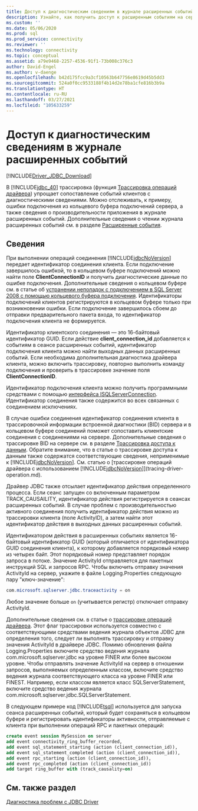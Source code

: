 ```yaml
---
title: Доступ к диагностическим сведениям в журнале расширенных событий
description: Узнайте, как получить доступ к расширенным событиям на сервере, связанным с событиями из Microsoft JDBC Driver for SQL Server.
ms.custom: ''
ms.date: 05/06/2020
ms.prod: sql
ms.prod_service: connectivity
ms.reviewer: ''
ms.technology: connectivity
ms.topic: conceptual
ms.assetid: a79e9468-2257-4536-91f1-73b008c376c3
author: David-Engel
ms.author: v-daenge
ms.openlocfilehash: b42d175fcc9a3cf10563b647756e8619d45b5dd3
ms.sourcegitcommit: 524a0f0cc9533188f4b14d2e78ba1cfe816b3b9a
ms.translationtype: HT
ms.contentlocale: ru-RU
ms.lasthandoff: 03/27/2021
ms.locfileid: "105633259"
---
```

# <a name="accessing-diagnostic-information-in-the-extended-events-log"></a>Доступ к диагностическим сведениям в журнале расширенных событий

[!INCLUDE[Driver_JDBC_Download](../../includes/driver_jdbc_download.md)]

В [!INCLUDE[jdbc_40](../../includes/jdbc_40_md.md)] трассировка (функция [Трассировка операций драйвера](tracing-driver-operation.md)) упрощает сопоставление событий клиентов с диагностическими сведениями. Можно отслеживать, к примеру, ошибки подключения из кольцевого буфера подключений сервера, а также сведения о производительности приложения в журнале расширенных событий. Дополнительные сведения о чтении журнала расширенных событий см. в разделе [Расширенные события](../../relational-databases/extended-events/extended-events.md).

## <a name="details"></a>Сведения

При выполнении операций соединения [!INCLUDE[jdbcNoVersion](../../includes/jdbcnoversion_md.md)] передает идентификатор соединения клиента. Если подключение завершилось ошибкой, то в кольцевом буфере подключений можно найти поле **ClientConnectionID** и получить диагностические данные по ошибке подключения. Дополнительные сведения о кольцевом буфере см. в статье об [устранении неполадок с подключением в SQL Server 2008 с помощью кольцевого буфера подключения](/archive/blogs/sql_protocols/connectivity-troubleshooting-in-sql-server-2008-with-the-connectivity-ring-buffer). Идентификаторы подключений клиентов регистрируются в кольцевом буфере только при возникновении ошибки. Если подключение завершилось сбоем до отправки предварительного пакета входа, то идентификатор подключения клиента не формируется.

Идентификатор клиентского соединения — это 16-байтовый идентификатор GUID. Если действие **client_connection_id** добавляется к событиям в сеансе расширенных событий, идентификатор подключения клиента можно найти выходных данных расширенных событий. Если необходима дополнительная диагностика драйвера клиента, можно включить трассировку, повторно выполнить команду подключения и проверить в трассировке значение поля **ClientConnectionID**.

Идентификатор подключения клиента можно получить программными средствами с помощью [интерфейса ISQLServerConnection](reference/isqlserverconnection-interface.md). Идентификатор соединения также содержится во всех связанных с соединением исключениях.

В случае ошибки соединения идентификатор соединения клиента в трассировочной информации встроенной диагностики (BID) сервера и в кольцевом буфере соединений поможет сопоставить клиентские соединения с соединениями на сервере. Дополнительные сведения о трассировке BID на сервере см. в разделе [Трассировка доступа к данным](/previous-versions/sql/sql-server-2008/cc765421(v=sql.100)). Обратите внимание, что в статье о трассировке доступа к данным также содержатся соответствующие сведения, неприменимые к [!INCLUDE[jdbcNoVersion](../../includes/jdbcnoversion_md.md)]. См. статью о [трассировке операций драйвера с использованием [!INCLUDE[jdbcNoVersion](../../includes/jdbcnoversion_md.md)]](tracing-driver-operation.md).

Драйвер JDBC также отсылает идентификатор действия определенного процесса. Если сеанс запущен со включенным параметром TRACK_CAUSAILITY, идентификатор действия регистрируется в сеансах расширенных событий. В случае проблем с производительностью активного соединения получить идентификатор действия можно из трассировки клиента (поле ActivityID), а затем найти этот идентификатор действия в выходных данных расширенных событий.

Идентификатором действия в расширенных событиях является 16-байтовый идентификатор GUID (который отличается от идентификатора GUID соединения клиента), к которому добавляется порядковый номер из четырех байт. Этот порядковый номер представляет порядок запроса в потоке. Значение ActivityId отправляется для пакетных инструкций SQL и запросов RPC. Чтобы включить отправку значения ActivityId на сервер, укажите в файле Logging.Properties следующую пару "ключ-значение":

```java
com.microsoft.sqlserver.jdbc.traceactivity = on
```

Любое значение больше `on` (учитывается регистр) отключает отправку ActivityId.

Дополнительные сведения см. в статье о [трассировке операций драйвера](tracing-driver-operation.md). Этот флаг трассировки используется совместно с соответствующими средствами ведения журнала объектов JDBC для определения того, следует ли выполнять трассировку и отправку значения ActivityId в драйвере JDBC. Помимо обновления файла Logging.Properties включите средство ведения журнала com.microsoft.sqlserver.jdbc на уровне FINER или более высоком уровне. Чтобы отправлять значение ActivityId на сервер в отношении запросов, выполняемых определенным классом, включите средство ведения журнала соответствующего класса на уровне FINER или FINEST. Например, если классом является класс SQLServerStatement, включите средство ведения журнала com.microsoft.sqlserver.jdbc.SQLServerStatement.

В следующем примере код [!INCLUDE[tsql](../../includes/tsql-md.md)] используется для запуска сеанса расширенных событий, который будет сохраняться в кольцевом буфере и регистрировать идентификаторы активности, отправляемые с клиента при выполнении операций RPC и пакетных операций:

```sql
create event session MySession on server
add event connectivity_ring_buffer_recorded,
add event sql_statement_starting (action (client_connection_id)),
add event sql_statement_completed (action (client_connection_id)),
add event rpc_starting (action (client_connection_id)),
add event rpc_completed (action (client_connection_id))
add target ring_buffer with (track_causality=on)
```

## <a name="see-also"></a>См. также раздел

[Диагностика проблем с JDBC Driver](diagnosing-problems-with-the-jdbc-driver.md)
